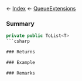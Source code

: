 ← [Index](Api-Index) ← [QueueExtensions](System.Collections.Generic.QueueExtensions)

### Summary

```csharp
private public ToList<T>
```csharp

### Returns

### Example

### Remarks

